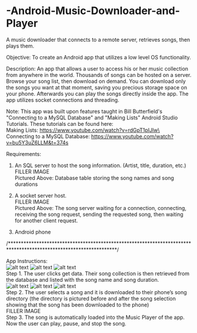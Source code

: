 # -Android-Music-Downloader-and-Player
A music downloader that connects to a remote server, retrieves songs, then plays them.

Objective: To create an Android app that utilizes a low level OS functionality.

Description:  An app that allows a user to access his or her music collection from anywhere in the world. Thousands of songs can be hosted on a server. Browse your song list, then download on demand. You can download only the songs you want at that moment, saving you precious storage space on your phone. Afterwards you can play the songs directly inside the app. The app utilizes socket connections and threading.

Note: This app was built upon features taught in Bill Butterfield's "Connecting to a MySQL Database" and "Making Lists" Android Studio Tutorials. These tutorials can be found here:<br/>
Making Lists: https://www.youtube.com/watch?v=rdGpT1pIJlw\ <br/>
Connecting to a MySQL Database: https://www.youtube.com/watch?v=bu5Y3uZ6LLM&t=374s

Requirements: 
  1. An SQL server to host the song information. (Artist, title, duration, etc.) <br/>
  FILLER IMAGE <br/>
  Pictured Above: Database table storing the song names and song durations 
  
  2. A socket server host. <br/>
  FILLER IMAGE <br/>
  Pictured Above: The song server waiting for a connection, connecting, receiving the song request, sending the requested song, then waiting for another client request. 
  
  3. Android phone
  
  /******************************************************************************************************************/
 
App Instructions: <br/>
![alt text](https://raw.githubusercontent.com/michaelpmoloney/-Android-Music-Downloader-and-Player/master/Activity%201%20no%20action.JPG)
![alt text](https://raw.githubusercontent.com/michaelpmoloney/-Android-Music-Downloader-and-Player/master/Activity%201%20getting%20data.JPG)
![alt text](https://raw.githubusercontent.com/michaelpmoloney/-Android-Music-Downloader-and-Player/master/Activity%201%20got%20data.JPG) <br/>
Step 1. The user clicks get data. Their song collection is then retrieved from the database and listed with the song name and song duration. <br/>
![alt text](https://raw.githubusercontent.com/michaelpmoloney/-Android-Music-Downloader-and-Player/master/Music%20Directory.JPG)
![alt text](https://raw.githubusercontent.com/michaelpmoloney/-Android-Music-Downloader-and-Player/master/Activity%201%20got%20data.JPG)
![alt text](https://raw.githubusercontent.com/michaelpmoloney/-Android-Music-Downloader-and-Player/master/Music%20Directory%20after.JPG) <br/>
Step 2. The user selects a song and it is downloaded to their phone’s song directory (the directory is pictured before and after the song selection showing that the song has been downloaded to the phone) <br/>
FILLER IMAGE <br/>
Step 3. The song is automatically loaded into the Music Player of the app. Now the user can play, pause, and stop the song.
